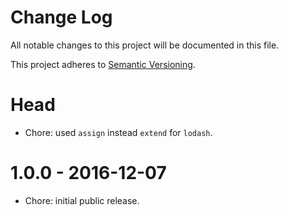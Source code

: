 # Change Log

All notable changes to this project will be documented in this file.

This project adheres to [Semantic Versioning](http://semver.org/).

# Head

- Chore: used `assign` instead `extend` for `lodash`.

# 1.0.0 - 2016-12-07

- Chore: initial public release.
